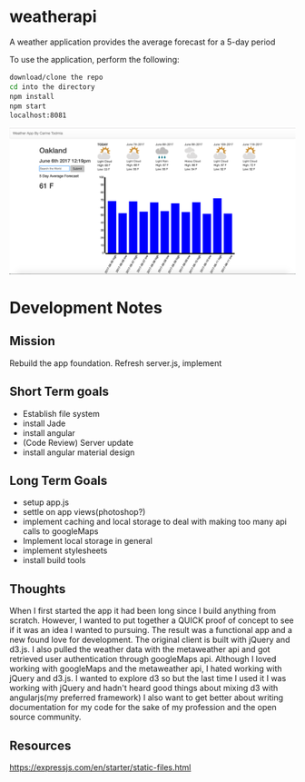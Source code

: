 # weatherapi
A weather application provides the average forecast for a 5-day period

To use the application, perform the following: 
```sh
download/clone the repo
cd into the directory
npm install
npm start
localhost:8081
```
<img src="screenshot.png">

# Development Notes

## Mission

Rebuild the app foundation. Refresh server.js, implement

## Short Term goals 
- Establish file system 
- install Jade
- install angular
- (Code Review) Server update
- install angular material design 


## Long Term Goals
- setup app.js
- settle on app views(photoshop?)
- implement caching and local storage to deal with making too many api calls to googleMaps
- Implement local storage in general
- implement stylesheets
- install build tools

## Thoughts 
When I first started the app it had been long since I build anything from scratch. However, I wanted to put together a QUICK proof of concept to see if it was an idea I wanted to pursuing. The result was a functional app and a new found love for development. The original client is built with jQuery and d3.js. I also pulled the weather data with the metaweather api and got retrieved user authentication through googleMaps api. Although I loved working with googleMaps and the metaweather api, I hated working with jQuery and d3.js. I wanted to explore d3 so but the last time I used it I was working with jQuery and hadn't heard good things about mixing d3 with angularjs(my preferred framework) 
I also want to get better about writing documentation for my code for the sake of my profession and the open source community.

## Resources


https://expressjs.com/en/starter/static-files.html










